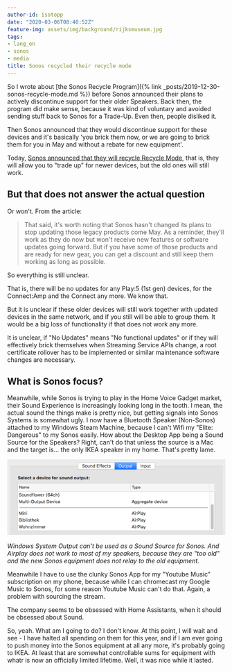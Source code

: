 ```yaml
---
author-id: isotopp
date: "2020-03-06T08:40:52Z"
feature-img: assets/img/background/rijksmuseum.jpg
tags:
- lang_en
- sonos
- media
title: Sonos recycled their recycle mode
---
```

So I wrote about [the Sonos Recycle Program]({% link _posts/2019-12-30-sonos-recycle-mode.md %}) before Sonos announced their plans to actively discontinue support for their older Speakers. Back then, the program did make sense, because it was kind of voluntary and avoided sending stuff back to Sonos for a Trade-Up. Even then, people disliked it.

Then Sonos announced that they would discontinue support for these devices and it's basically 'you brick them now, or we are going to brick them for you in May and without a rebate for new equipment'.

Today, [Sonos announced that they will recycle Recycle Mode](https://www.engadget.com/2020/03/05/sonos-kills-its-device-bricking-recycle-mode/), that is, they will allow you to "trade up" for newer devices, but the old ones will still work. 
## But that does not answer the actual question

Or won't. From the article:

> That said, it's worth noting that Sonos hasn't changed its plans to stop updating those legacy products come May. As a reminder, they'll work as they do now but won't receive new features or software updates going forward. But if you have some of those products and are ready for new gear, you can get a discount and still keep them working as long as possible.

So everything is still unclear.

That is, there will be no updates for any Play:5 (1st gen) devices, for the Connect:Amp and the Connect any more. We know that.

But it is unclear if these older devices will still work together with updated devices in the same network, and if you still will be able to group them. It would be a big loss of functionality if that does not work any more. 

It is unclear, if "No Updates" means "No functional updates" or if they will effectively brick themselves when Streaming Service APIs change, a root certificate rollover has to be implemented or similar maintenance software changes are necessary.

## What is Sonos focus?

Meanwhile, while Sonos is trying to play in the Home Voice Gadget market, their Sound Experience is increasingly looking long in the tooth. I mean, the actual sound the things make is pretty nice, but getting signals into Sonos Systems is somewhat ugly. I now have a Bluetooth Speaker (Non-Sonos) attached to my Windows Steam Machine, because I can't Wifi my "Elite: Dangerous" to my Sonos easily. How about the Desktop App being a Sound Source for the Speakers? Right, can't do that unless the source is a Mac and the target is… the only IKEA speaker in my home. That's pretty lame.

![](/uploads/2020/03/sonos-airplay.png)

*Windows System Output can't be used as a Sound Source for Sonos. And Airplay does not work to most of my speakers, because they are "too old" and the new Sonos equipment does not relay to the old equipment.*

Meanwhile I have to use the clunky Sonos App for my "Youtube Music" subscription on my phone, because while I can chromecast my Google Music to Sonos, for some reason Youtube Music can't do that. Again, a problem with sourcing the stream.

The company seems to be obsessed with Home Assistants, when it should be obsessed about Sound.

So, yeah. What am I going to do? I don't know. At this point, I will wait and see - I have halted all spending on them for this year, and if I am ever going to push money into the Sonos equipment at all any more, it's probably going to IKEA. At least that are somewhat controllable sums for equipment with whatr is now an officially limited lifetime. Well, it was nice while it lasted.